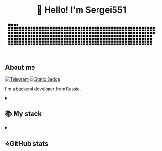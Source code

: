 <h1 align="center">👋 Hello! I'm Sergei551 </h1>

<p align="center">
 <img width="600" src="assets/github-snake.svg" alt="snake"/>
</p>

## About me
[![Telegram](https://img.shields.io/badge/-Telegram-2CA5E0?style=flat&logo=telegram&logoColor=white)](https://tlgg.ru/Sergg2)
[![Static Badge](https://img.shields.io/badge/Vk-blue?style=flat&logo=vk&color=blue)](https://vk.com/sergei239)

I'm a backend developer from Russia.


<details align="left">
  <summary><h2><b>📚 My stack</b></h2></summary>
  <p>
    <h3>Langs</h3>
    <h4>Backend</h4>
    <img src="https://skillicons.dev/icons?i=cpp,cs,py,java,kotlin&perline=5" />
    <h4>Frontend</h4>
    <img src="https://skillicons.dev/icons?i=html,css&perline=5" />
    <h4>Datebase</h4>
    <img src="https://skillicons.dev/icons?i=postgres,sqlite&perline=5" />
    <h3>Frameworks / Tools</h3>
    <img src="https://skillicons.dev/icons?i=unity,linux,docker,git&perline=5" />
    <h3>Software</h3>
    <img src="https://skillicons.dev/icons?i=visualstudio,vscode,pycharm,idea&perline=5" />
    <br>
  </p>
</details>


<details align="left">
  <summary><h2><b>⭐GitHub stats</b></h2></summary>
  <p>
   <img src="https://github-readme-stats.vercel.app/api/top-langs/?username=sergei5551&theme=dracula&layout=compact&hide_border=true&bg_color=00000000" />
   <br>
   <img src="https://github-readme-stats.vercel.app/api?username=sergei5551&count_private=true&show_icons=true&theme=dracula&hide_border=true&bg_color=00000000" />
  </p>
</details>
